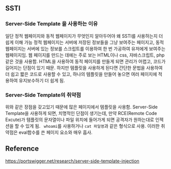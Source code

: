 ## SSTI

### Server-Side Template 을 사용하는 이유

일단 정적 웹페이지와 동적 웹페이지가 무엇인지 알아두어야 왜 SSTI를 사용하는지 더 쉽게 이해 가능
정적 웹페이지는 서버에 저장된 정보들을 그냥 보여주는 페이지고, 동적 웹페이지는 서버에 있는 정보를 스크립트를 이용하여 한 번 가공하여 유저에게 보여주는 웹페이지임.
웹 페이지를 만드는 데에는 주로 보는 HTML이나 css, 자바스크립트, php 같은 것을 사용함. HTML을 사용하여 동적 페이지를 만들게 되면 관리가 어렵고, 코드가 길어지는 단점이 있기 때문. 하지만 템플릿을 사용하게 된다면 간단한 문법을 사용하여 더 쉽고 짧은 코드로 사용할 수 있고, 하나의 템플릿을 만들어 놓으면 여러 페이지에 적용하여 유지보수하기 더 쉽게 됨.


### Server-Side Template의 취약점

위와 같은 장점을 갖고있기 때문에 많은 페이지에서 템플릿을 사용함.
Server-Side Template을 사용하게 되면, 치명적인 단점이 생기는데, 만약 RCE(Remote Code Excute)가 템플릿의 문자열이나 파일 위치에 들어가게 되면 공격자가 원하는대로 인젝션을 할 수 있게 됨. ``` whoami```를 사용하거나 ```cat 파일명```과 같은 형식으로 사용. 이러한 취약점은 eval함수를 쓴 페이지 요소와 매우 흡사.

## Reference

https://portswigger.net/research/server-side-template-injection